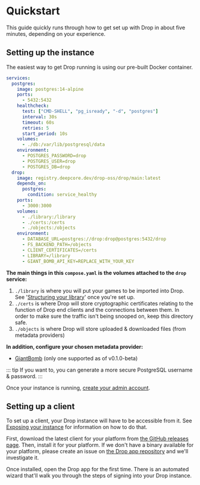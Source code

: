 # Quickstart
This guide quickly runs through how to get set up with Drop in about five minutes, depending on your experience. 

## Setting up the instance

The easiest way to get Drop running is using our pre-built Docker container. 

```yaml compose.yaml
services:
  postgres:
    image: postgres:14-alpine
    ports:
      - 5432:5432
    healthcheck:
      test: ["CMD-SHELL", "pg_isready", "-d", "postgres"]
      interval: 30s
      timeout: 60s
      retries: 5
      start_period: 10s
    volumes:
      - ./db:/var/lib/postgresql/data
    environment:
      - POSTGRES_PASSWORD=drop
      - POSTGRES_USER=drop
      - POSTGRES_DB=drop
  drop:
    image: registry.deepcore.dev/drop-oss/drop/main:latest
    depends_on:
      postgres:
        condition: service_healthy
    ports:
      - 3000:3000
    volumes:
      - ./library:/library
      - ./certs:/certs
      - ./objects:/objects
    environment:
      - DATABASE_URL=postgres://drop:drop@postgres:5432/drop
      - FS_BACKEND_PATH=/objects
      - CLIENT_CERTIFICATES=/certs
      - LIBRARY=/library
      - GIANT_BOMB_API_KEY=REPLACE_WITH_YOUR_KEY
```

**The main things in this `compose.yaml` is the volumes attached to the `drop` service:**

1. `./library` is where you will put your games to be imported into Drop. See '[Structuring your library](/docs/library.md#structuring-your-library)' once you're set up.
2. `./certs` is where Drop will store cryptographic certificates relating to the function of Drop end clients and the connections between them. In order to make sure the traffic isn't being snooped on, keep this directory safe.
3. `./objects` is where Drop will store uploaded & downloaded files (from metadata providers)


**In addition, configure your chosen metadata provider:**

- [GiantBomb](/metadata/giantbomb.md) (only one supported as of v0.1.0-beta)

::: tip
If you want to, you can generate a more secure PostgreSQL username & password.
:::

Once your instance is running, [create your admin account](/guides/create-admin-account.md).

## Setting up a client

To set up a client, your Drop instance will have to be accessible from it. See [Exposing your instance](/guides/exposing.md) for information on how to do that.

First, download the latest client for your platform from [the GitHub releases page](https://github.com/Drop-OSS/drop-app/releases). Then, install it for your platform. If we don't have a binary available for your platform, please create an issue on [the Drop app repository](https://github.com/Drop-OSS/drop-app) and we'll investigate it.

Once installed, open the Drop app for the first time. There is an automated wizard that'll walk you through the steps of signing into your Drop instance. 
